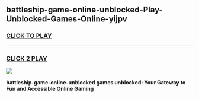 
## battleship-game-online-unblocked-Play-Unblocked-Games-Online-yijpv
<h3>
<a href="https://premium76.site?title=battleship-game-online-unblocked&ref=24A">CLICK TO PLAY</a></h3>
<hr>

<h3>
<a href="https://premium76.site?title=battleship-game-online-unblocked&ref=24A">CLICK 2 PLAY</a>
  
</h3>

<a href="https://premium76.site?title=battleship-game-online-unblocked&ref=24A"><img src="https://clearcache.store/games.png"></a>


**battleship-game-online-unblocked games unblocked: Your Gateway to Fun and Accessible Online Gaming**
